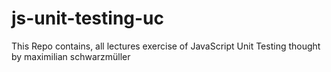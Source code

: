 # js-unit-testing-uc
This Repo contains, all lectures exercise of JavaScript Unit Testing thought by maximilian schwarzmüller
